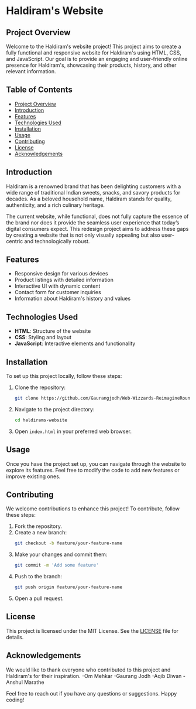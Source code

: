 # Haldiram's Website

## Project Overview

Welcome to the Haldiram's website project! This project aims to create a fully functional and responsive website for Haldiram's using HTML, CSS, and JavaScript. Our goal is to provide an engaging and user-friendly online presence for Haldiram's, showcasing their products, history, and other relevant information.

## Table of Contents

- [Project Overview](#project-overview)
- [Introduction](#introduction)
- [Features](#features)
- [Technologies Used](#technologies-used)
- [Installation](#installation)
- [Usage](#usage)
- [Contributing](#contributing)
- [License](#license)
- [Acknowledgements](#acknowledgements)

## Introduction
Haldiram is a renowned brand that has been delighting customers with a wide range of traditional Indian sweets, snacks, and savory products for decades. As a beloved household name, Haldiram stands for quality, authenticity, and a rich culinary heritage.

The current website, while functional, does not fully capture the essence of the brand nor does it provide the seamless user experience that today’s digital consumers expect. This redesign project aims to address these gaps by creating a website that is not only visually appealing but also user-centric and technologically robust.

## Features

- Responsive design for various devices
- Product listings with detailed information
- Interactive UI with dynamic content
- Contact form for customer inquiries
- Information about Haldiram's history and values

## Technologies Used

- **HTML**: Structure of the website
- **CSS**: Styling and layout
- **JavaScript**: Interactive elements and functionality

## Installation

To set up this project locally, follow these steps:

1. Clone the repository:
    ```sh
    git clone https://github.com/Gaurangjodh/Web-Wizzards-ReimagineRound1/.git
    ```
2. Navigate to the project directory:
    ```sh
    cd haldirams-website
    ```
3. Open `index.html` in your preferred web browser.

## Usage

Once you have the project set up, you can navigate through the website to explore its features. Feel free to modify the code to add new features or improve existing ones.

## Contributing

We welcome contributions to enhance this project! To contribute, follow these steps:

1. Fork the repository.
2. Create a new branch:
    ```sh
    git checkout -b feature/your-feature-name
    ```
3. Make your changes and commit them:
    ```sh
    git commit -m 'Add some feature'
    ```
4. Push to the branch:
    ```sh
    git push origin feature/your-feature-name
    ```
5. Open a pull request.

## License

This project is licensed under the MIT License. See the [LICENSE](LICENSE) file for details.

## Acknowledgements

We would like to thank everyone who contributed to this project and Haldiram's for their inspiration.
-Om Mehkar
-Gaurang Jodh
-Aqib Diwan
-Anshul Marathe

Feel free to reach out if you have any questions or suggestions. Happy coding!
